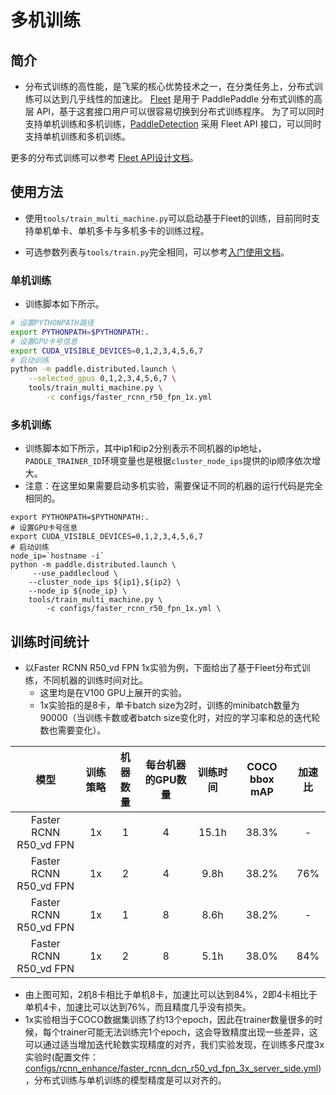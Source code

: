 # 多机训练

## 简介

* 分布式训练的高性能，是飞桨的核心优势技术之一，在分类任务上，分布式训练可以达到几乎线性的加速比。
[Fleet](https://github.com/PaddlePaddle/Fleet) 是用于 PaddlePaddle 分布式训练的高层 API，基于这套接口用户可以很容易切换到分布式训练程序。
为了可以同时支持单机训练和多机训练，[PaddleDetection](https://github.com/PaddlePaddle/PaddleDetection/) 采用 Fleet API 接口，可以同时支持单机训练和多机训练。

更多的分布式训练可以参考 [Fleet API设计文档](https://github.com/PaddlePaddle/Fleet/blob/release/2.1/README.md)。


## 使用方法

* 使用`tools/train_multi_machine.py`可以启动基于Fleet的训练，目前同时支持单机单卡、单机多卡与多机多卡的训练过程。

* 可选参数列表与`tools/train.py`完全相同，可以参考[入门使用文档](./GETTING_STARTED_cn.md)。

### 单机训练

* 训练脚本如下所示。

```bash
# 设置PYTHONPATH路径
export PYTHONPATH=$PYTHONPATH:.
# 设置GPU卡号信息
export CUDA_VISIBLE_DEVICES=0,1,2,3,4,5,6,7
# 启动训练
python -m paddle.distributed.launch \
    --selected_gpus 0,1,2,3,4,5,6,7 \
    tools/train_multi_machine.py \
        -c configs/faster_rcnn_r50_fpn_1x.yml
```

### 多机训练

* 训练脚本如下所示，其中ip1和ip2分别表示不同机器的ip地址，`PADDLE_TRAINER_ID`环境变量也是根据`cluster_node_ips`提供的ip顺序依次增大。
* 注意：在这里如果需要启动多机实验，需要保证不同的机器的运行代码是完全相同的。

```
export PYTHONPATH=$PYTHONPATH:.
# 设置GPU卡号信息
export CUDA_VISIBLE_DEVICES=0,1,2,3,4,5,6,7
# 启动训练
node_ip=`hostname -i`
python -m paddle.distributed.launch \
     --use_paddlecloud \
    --cluster_node_ips ${ip1},${ip2} \
    --node_ip ${node_ip} \
    tools/train_multi_machine.py \
        -c configs/faster_rcnn_r50_fpn_1x.yml \
```

## 训练时间统计

* 以Faster RCNN R50_vd FPN 1x实验为例，下面给出了基于Fleet分布式训练，不同机器的训练时间对比。
    * 这里均是在V100 GPU上展开的实验。
    * 1x实验指的是8卡，单卡batch size为2时，训练的minibatch数量为90000（当训练卡数或者batch size变化时，对应的学习率和总的迭代轮数也需要变化）。



|         模型             |     训练策略 |  机器数量    | 每台机器的GPU数量  |   训练时间    | COCO bbox mAP    | 加速比 |
| :----------------------: | :------------: | :------------: | :---------------: | :----------: | :-----------: | :-----------: |
|          Faster RCNN R50_vd FPN | 1x              |      1       |  4  |  15.1h  |  38.3% | - |
|          Faster RCNN R50_vd FPN | 1x              |      2       |  4  |  9.8h  |  38.2% | 76% |
|          Faster RCNN R50_vd FPN | 1x              |      1       |  8  |  8.6h  |  38.2% | - |
|          Faster RCNN R50_vd FPN | 1x              |      2       |  8  |  5.1h  |  38.0% | 84% |

* 由上图可知，2机8卡相比于单机8卡，加速比可以达到84%，2即4卡相比于单机4卡，加速比可以达到76%，而且精度几乎没有损失。
* 1x实验相当于COCO数据集训练了约13个epoch，因此在trainer数量很多的时候，每个trainer可能无法训练完1个epoch，这会导致精度出现一些差异，这可以通过适当增加迭代轮数实现精度的对齐，我们实验发现，在训练多尺度3x实验时(配置文件：[configs/rcnn_enhance/faster_rcnn_dcn_r50_vd_fpn_3x_server_side.yml](../../configs/rcnn_enhance/faster_rcnn_dcn_r50_vd_fpn_3x_server_side.yml))，分布式训练与单机训练的模型精度是可以对齐的。
